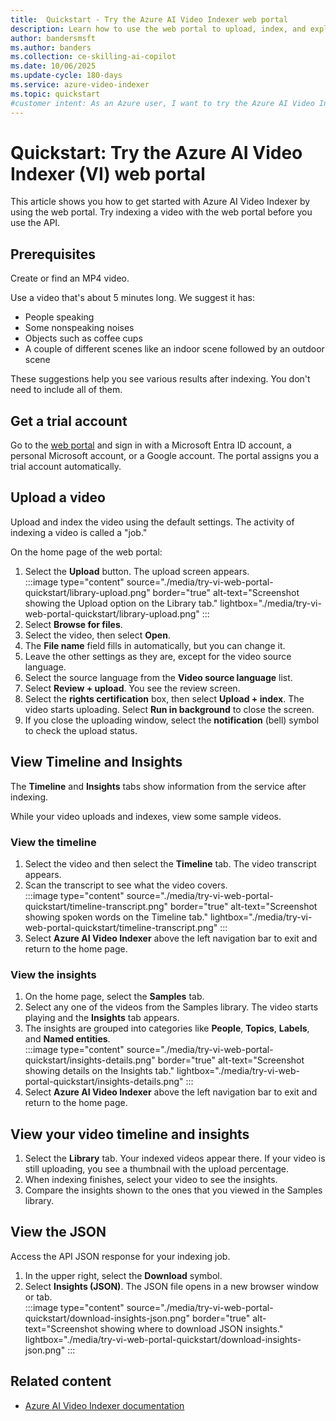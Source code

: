 ```yaml
---
title:  Quickstart - Try the Azure AI Video Indexer web portal
description: Learn how to use the web portal to upload, index, and explore video insights before trying the API. Try it now.
author: bandersmsft
ms.author: banders
ms.collection: ce-skilling-ai-copilot
ms.date: 10/06/2025
ms.update-cycle: 180-days
ms.service: azure-video-indexer
ms.topic: quickstart
#customer intent: As an Azure user, I want to try the Azure AI Video Indexer web portal so that I can index a video before using the API.
---
```


# Quickstart: Try the Azure AI Video Indexer (VI) web portal

This article shows you how to get started with Azure AI Video Indexer by using the web portal. Try indexing a video with the web portal before you use the API.

## Prerequisites

Create or find an MP4 video.

Use a video that's about 5 minutes long. We suggest it has:

- People speaking
- Some nonspeaking noises
- Objects such as coffee cups
- A couple of different scenes like an indoor scene followed by an outdoor scene

These suggestions help you see various results after indexing. You don't need to include all of them.

## Get a trial account

Go to the [web portal](https://www.videoindexer.ai/) and sign in with a Microsoft Entra ID account, a personal Microsoft account, or a Google account. The portal assigns you a trial account automatically.

## Upload a video

Upload and index the video using the default settings. The activity of indexing a video is called a "job."

On the home page of the web portal:

1. Select the **Upload** button. The upload screen appears.  
  :::image type="content" source="./media/try-vi-web-portal-quickstart/library-upload.png" border="true" alt-text="Screenshot showing the Upload option on the Library tab." lightbox="./media/try-vi-web-portal-quickstart/library-upload.png" :::
2. Select **Browse for files**.
3. Select the video, then select **Open**.
4. The **File name** field fills in automatically, but you can change it.
5. Leave the other settings as they are, except for the video source language.
6. Select the source language from the **Video source language** list.
7. Select **Review + upload**. You see the review screen.
8. Select the **rights certification** box, then select **Upload + index**. The video starts uploading. Select **Run in background** to close the screen.
9. If you close the uploading window, select the **notification** (bell) symbol to check the upload status.

## View Timeline and Insights

The **Timeline** and **Insights** tabs show information from the service after indexing.

While your video uploads and indexes, view some sample videos.

### View the timeline

1. Select the video and then select the **Timeline** tab. The video transcript appears.
2. Scan the transcript to see what the video covers.  
    :::image type="content" source="./media/try-vi-web-portal-quickstart/timeline-transcript.png" border="true" alt-text="Screenshot showing spoken words on the Timeline tab." lightbox="./media/try-vi-web-portal-quickstart/timeline-transcript.png" :::
3. Select **Azure AI Video Indexer** above the left navigation bar to exit and return to the home page.

### View the insights

1. On the home page, select the **Samples** tab.
2. Select any one of the videos from the Samples library. The video starts playing and the **Insights** tab appears.
3. The insights are grouped into categories like **People**, **Topics**, **Labels**, and **Named entities**.  
  :::image type="content" source="./media/try-vi-web-portal-quickstart/insights-details.png" border="true" alt-text="Screenshot showing details on the Insights tab." lightbox="./media/try-vi-web-portal-quickstart/insights-details.png" :::
4. Select **Azure AI Video Indexer** above the left navigation bar to exit and return to the home page.

## View your video timeline and insights

1. Select the **Library** tab. Your indexed videos appear there. If your video is still uploading, you see a thumbnail with the upload percentage.
2. When indexing finishes, select your video to see the insights.
3. Compare the insights shown to the ones that you viewed in the Samples library.

## View the JSON

Access the API JSON response for your indexing job.

1. In the upper right, select the **Download** symbol.
2. Select **Insights (JSON)**. The JSON file opens in a new browser window or tab.  
  :::image type="content" source="./media/try-vi-web-portal-quickstart/download-insights-json.png" border="true" alt-text="Screenshot showing where to download JSON insights." lightbox="./media/try-vi-web-portal-quickstart/download-insights-json.png" :::

## Related content

- [Azure AI Video Indexer documentation](index.yml)